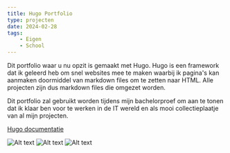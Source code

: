 ```yaml
---
title: Hugo Portfolio
type: projecten
date: 2024-02-28
tags: 
    - Eigen
    - School
---
```


Dit portfolio waar u nu opzit is gemaakt met Hugo. Hugo is een framework dat ik geleerd heb om snel websites mee te maken waarbij ik pagina's kan aanmaken doormiddel van markdown files om te zetten naar HTML. Alle projecten zijn dus markdown files die omgezet worden.

Dit portfolio zal gebruikt worden tijdens mijn bachelorproef om aan te tonen dat ik klaar ben voor te werken in de IT wereld en als mooi collectieplaatje van al mijn projecten.


[Hugo documentatie](https://gohugo.io/)

![Alt text](/images/hugo-portfolio.png)
![Alt text](/images/hugo-portfolio-1.png)
![Alt text](/images/hugo-portfolio-2.png)
